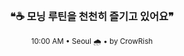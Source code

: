 <div align="center">

<br>

<h3>❝☕ 모닝 루틴을 천천히 즐기고 있어요❞</h3>

<sub>10:00 AM • Seoul 🌧️ • by CrowRish</sub>

<br>

</div>